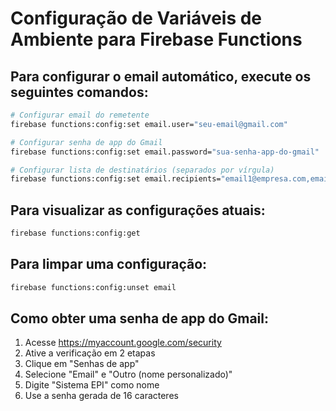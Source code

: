 # Configuração de Variáveis de Ambiente para Firebase Functions

## Para configurar o email automático, execute os seguintes comandos:

```bash
# Configurar email do remetente
firebase functions:config:set email.user="seu-email@gmail.com"

# Configurar senha de app do Gmail
firebase functions:config:set email.password="sua-senha-app-do-gmail"

# Configurar lista de destinatários (separados por vírgula)
firebase functions:config:set email.recipients="email1@empresa.com,email2@empresa.com"
```

## Para visualizar as configurações atuais:
```bash
firebase functions:config:get
```

## Para limpar uma configuração:
```bash
firebase functions:config:unset email
```

## Como obter uma senha de app do Gmail:
1. Acesse https://myaccount.google.com/security
2. Ative a verificação em 2 etapas
3. Clique em "Senhas de app"
4. Selecione "Email" e "Outro (nome personalizado)"
5. Digite "Sistema EPI" como nome
6. Use a senha gerada de 16 caracteres
